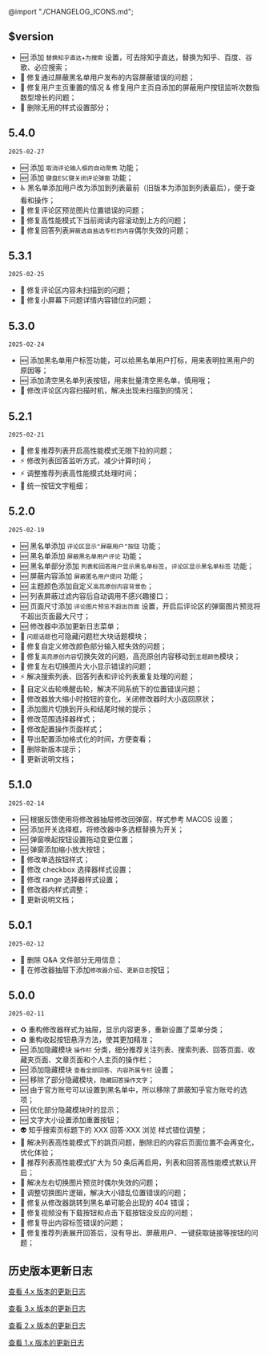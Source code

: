 @import "./CHANGELOG_ICONS.md";

## $version

- 🆕 添加 `替换知乎直达✦为搜索` 设置，可去除知乎直达，替换为知乎、百度、谷歌、必应搜索；
- 🐞 修复通过屏蔽黑名单用户发布的内容屏蔽错误的问题；
- 🐞 修复用户主页重置的情况 & 修复用户主页自添加的屏蔽用户按钮监听次数指数型增长的问题；
- 🎨 删除无用的样式设置部分；

## 5.4.0

`2025-02-27`

- 🆕 添加 `取消评论输入框的自动聚焦` 功能；
- 🆕 添加 `键盘ESC键关闭评论弹窗` 功能；
- ♿️ 黑名单添加用户改为添加到列表最前（旧版本为添加到列表最后），便于查看和操作；
- 🐞 修复评论区预览图片位置错误的问题；
- 🐞 修复高性能模式下当前阅读内容滚动到上方的问题；
- 🐞 修复回答列表`屏蔽选自盐选专栏的内容`偶尔失效的问题；

## 5.3.1

`2025-02-25`

- 🐞 修复评论区内容未扫描到的问题；
- 🐞 修复小屏幕下问题详情内容错位的问题；

## 5.3.0

`2025-02-24`

- 🆕 添加黑名单用户标签功能，可以给黑名单用户打标，用来表明拉黑用户的原因等；
- 🆕 添加清空黑名单列表按钮，用来批量清空黑名单，慎用哦；
- 🐞 修改评论区内容扫描时机，解决出现未扫描到的情况；

## 5.2.1

`2025-02-21`

- 🐞 修复推荐列表开启高性能模式无限下拉的问题；
- ⚡ 修改列表回答监听方式，减少计算时间；
- ⚡ 调整推荐列表高性能模式处理时间；
- 💄 统一按钮文字粗细；

## 5.2.0

`2025-02-19`

- 🆕 黑名单添加 `评论区显示"屏蔽用户"按钮` 功能；
- 🆕 黑名单添加 `屏蔽黑名单用户评论` 功能；
- 🆕 黑名单部分添加 `列表和回答用户显示黑名单标签`，`评论区显示黑名单标签` 功能；
- 🆕 屏蔽内容添加 `屏蔽匿名用户提问` 功能；
- 🆕 主题颜色添加自定义`高亮原创内容背景色`；
- 🆕 列表屏蔽过滤内容后自动调用不感兴趣接口；
- 🆕 页面尺寸添加 `评论图片预览不超出页面` 设置，开启后评论区的弹窗图片预览将不超出页面最大尺寸；
- 🆕 修改器中添加更新日志菜单；
- 🐞 `问题话题`也可隐藏问题栏大块话题模块；
- 🐞 修复自定义修改颜色部分输入框失效的问题；
- 🐞 修复`高亮原创内容`切换失效的问题，高亮原创内容移动到`主题颜色`模块；
- 🐞 修复左右切换图片大小显示错误的问题；
- ⚡ 解决搜索列表、回答列表和评论列表重复处理的问题；
- 💄 自定义齿轮唤醒齿轮，解决不同系统下的位置错误问题；
- 💄 修改器放大缩小时按钮的变化，关闭修改器时大小返回原状；
- 💄 添加图片切换到开头和结尾时候的提示；
- 💄 修改范围选择器样式；
- 💄 修改配置操作页面样式；
- 💄 导出配置添加格式化的时间，方便查看；
- 💄 删除新版本提示；
- 📝 更新说明文档；

## 5.1.0

`2025-02-14`

- 🆕 根据反馈使用将修改器抽屉修改回弹窗，样式参考 MACOS 设置；
- 🆕 添加开关选择框，将修改器中多选框替换为开关；
- 🆕 弹窗唤起按钮设置拖动变更位置；
- 🆕 弹窗添加缩小放大按钮；
- 💄 修改单选按钮样式；
- 💄 修改 checkbox 选择器样式设置；
- 💄 修改 range 选择器样式设置；
- 💄 修改器内样式调整；
- 📝 更新说明文档；

## 5.0.1

`2025-02-12`

- 📝 删除 Q&A 文件部分无用信息；
- 📝 在修改器抽屉下添加`修改器介绍`、`更新日志`按钮；

## 5.0.0

`2025-02-11`

- ♻️ 重构修改器样式为抽屉，显示内容更多，重新设置了菜单分类；
- ♻️ 重构收起按钮悬浮方法，使其更加精准；
- 🆕 添加隐藏模块 `操作栏` 分类，细分推荐关注列表、搜索列表、回答页面、收藏夹页面、文章页面和个人主页的操作栏；
- 🆕 添加隐藏模块 `查看全部回答`、`内容所属专栏` 设置；
- 🆕 移除了部分隐藏模块，`隐藏回答操作文字`；
- 🆕 由于官方账号可以设置到黑名单中，所以移除了屏蔽知乎官方账号的选项；
- 🆕 优化部分隐藏模块时的显示；
- 🆕 文字大小设置添加重置按钮；
- 👽 知乎搜索页标题下的 XXX 回答·XXX 浏览 样式错位调整；
- 🐞 解决列表高性能模式下的跳页问题，删除旧的内容后页面位置不会再变化，优化体验；
- 🐞 推荐列表高性能模式扩大为 50 条后再启用，列表和回答高性能模式默认开启；
- 🐞 解决左右切换图片预览时偶尔失效的问题；
- 🐞 调整切换图片逻辑，解决大小错乱位置错误的问题；
- 🐞 修复从修改器跳转到黑名单可能会出现的 404 错误；
- 🐞 修复视频没有下载按钮和点击下载按钮没反应的问题；
- 🐞 修复导出内容标签错误的问题；
- 🐞 修复推荐列表展开回答后，没有导出、屏蔽用户、一键获取链接等按钮的问题；

## 历史版本更新日志

<a href="https://github.com/liuyubing233/zhihu-custom/blob/v4.25.0/CHANGELOG.md" target="_blank">查看 4.x 版本的更新日志</a>

<a href="https://github.com/liuyubing233/zhihu-custom/blob/v3.16.7/CHANGELOG.md" target="_blank">查看 3.x 版本的更新日志</a>

<a href="https://github.com/liuyubing233/zhihu-custom/blob/v2.8.0/development/changelog.md" target="_blank">查看 2.x 版本的更新日志</a>

<a href="https://github.com/liuyubing233/zhihu-custom/blob/v1.8.0/doc/changelog.md" target="_blank">查看 1.x 版本的更新日志</a>
